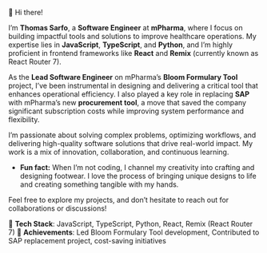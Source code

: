 
👋 Hi there!  

I’m **Thomas Sarfo**, a **Software Engineer** at **mPharma**, where I focus on building impactful tools and solutions to improve healthcare operations. My expertise lies in **JavaScript**, **TypeScript**, and **Python**, and I’m highly proficient in frontend frameworks like **React** and **Remix** (currently known as React Router 7).  

As the **Lead Software Engineer** on mPharma’s **Bloom Formulary Tool** project, I’ve been instrumental in designing and delivering a critical tool that enhances operational efficiency. I also played a key role in replacing **SAP** with mPharma’s new **procurement tool**, a move that saved the company significant subscription costs while improving system performance and flexibility.  

I’m passionate about solving complex problems, optimizing workflows, and delivering high-quality software solutions that drive real-world impact. My work is a mix of innovation, collaboration, and continuous learning.  

- **Fun fact:** When I’m not coding, I channel my creativity into crafting and designing footwear. I love the process of bringing unique designs to life and creating something tangible with my hands.  

Feel free to explore my projects, and don’t hesitate to reach out for collaborations or discussions!  

🔧 **Tech Stack**: JavaScript, TypeScript, Python, React, Remix (React Router 7) 
🌟 **Achievements**: Led Bloom Formulary Tool development, Contributed to SAP replacement project, cost-saving initiatives  
